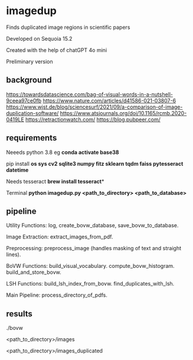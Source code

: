 # imagedup
Finds duplicated image regions in scientific papers

Developed on Sequoia 15.2

Created with the help of chatGPT 4o mini

Preliminary version

## background


https://towardsdatascience.com/bag-of-visual-words-in-a-nutshell-9ceea97ce0fb
https://www.nature.com/articles/d41586-021-03807-6
https://www.wjst.de/blog/sciencesurf/2021/09/a-comparison-of-image-duplication-software/
https://www.atsjournals.org/doi/10.1165/rcmb.2020-0419LE
https://retractionwatch.com/
https://blog.pubpeer.com/


## requirements
Neeeds python 3.8 eg **conda activate base38**

pip install **os sys cv2 sqlite3 numpy fitz sklearn tqdm faiss pytesseract datetime**

Needs tesseract **brew install tesseract***

Terminal **python imagedup.py <path_to_directory> <path_to_database>**

## pipeline
Utility Functions:
log, create_bovw_database, save_bovw_to_database.

Image Extraction:
extract_images_from_pdf.

Preprocessing:
preprocess_image (handles masking of text and straight lines).

BoVW Functions:
build_visual_vocabulary.
compute_bovw_histogram.
build_and_store_bovw.

LSH Functions:
build_lsh_index_from_bovw.
find_duplicates_with_lsh.

Main Pipeline:
process_directory_of_pdfs.

## results
./bovw

<path_to_directory>/images

<path_to_directory>/images_duplicated
